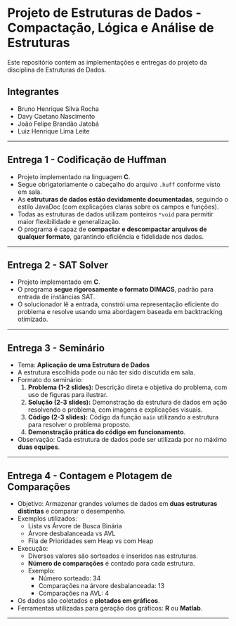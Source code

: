# Projeto de Estruturas de Dados - Compactação, Lógica e Análise de Estruturas

Este repositório contém as implementações e entregas do projeto da disciplina de Estruturas de Dados.

## Integrantes

- Bruno Henrique Silva Rocha  
- Davy Caetano Nascimento  
- João Felipe Brandão Jatobá  
- Luiz Henrique Lima Leite  

---

## Entrega 1 - Codificação de Huffman

- Projeto implementado na linguagem **C**.
- Segue obrigatoriamente o cabeçalho do arquivo `.huff` conforme visto em sala.
- As **estruturas de dados estão devidamente documentadas**, seguindo o estilo JavaDoc (com explicações claras sobre os campos e funções).
- Todas as estruturas de dados utilizam ponteiros `*void` para permitir maior flexibilidade e generalização.
- O programa é capaz de **compactar e descompactar arquivos de qualquer formato**, garantindo eficiência e fidelidade nos dados.

---

## Entrega 2 - SAT Solver

- Projeto implementado em **C**.
- O programa **segue rigorosamente o formato DIMACS**, padrão para entrada de instâncias SAT.
- O solucionador lê a entrada, constrói uma representação eficiente do problema e resolve usando uma abordagem baseada em backtracking otimizado.

---

## Entrega 3 - Seminário

- Tema: **Aplicação de uma Estrutura de Dados**
- A estrutura escolhida pode ou não ter sido discutida em sala.
- Formato do seminário:
  1. **Problema (1-2 slides):** Descrição direta e objetiva do problema, com uso de figuras para ilustrar.
  2. **Solução (2-3 slides):** Demonstração da estrutura de dados em ação resolvendo o problema, com imagens e explicações visuais.
  3. **Código (2-3 slides):** Código da função `main` utilizando a estrutura para resolver o problema proposto.
  4. **Demonstração prática do código em funcionamento**.
- Observação: Cada estrutura de dados pode ser utilizada por no máximo **duas equipes**.

---

## Entrega 4 - Contagem e Plotagem de Comparações

- Objetivo: Armazenar grandes volumes de dados em **duas estruturas distintas** e comparar o desempenho.
- Exemplos utilizados:
  - Lista vs Árvore de Busca Binária
  - Árvore desbalanceada vs AVL
  - Fila de Prioridades sem Heap vs com Heap
- Execução:
  - Diversos valores são sorteados e inseridos nas estruturas.
  - **Número de comparações** é contado para cada estrutura.
  - Exemplo:
    - Número sorteado: 34
    - Comparações na árvore desbalanceada: 13
    - Comparações na AVL: 4
- Os dados são coletados e **plotados em gráficos**.
- Ferramentas utilizadas para geração dos gráficos: **R** ou **Matlab**.

---
